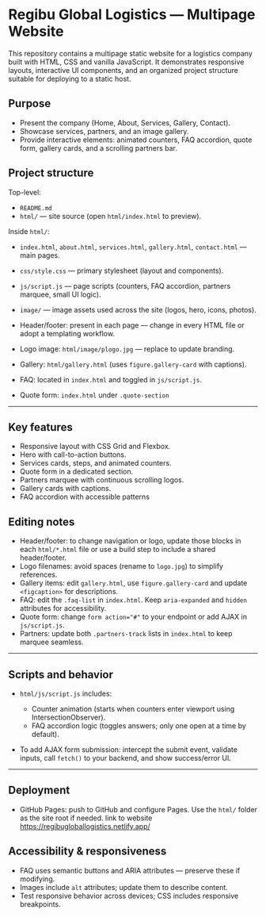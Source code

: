 # Regibu Global Logistics — Multipage Website

This repository contains a multipage static website for a logistics company built with HTML, CSS and vanilla JavaScript. It demonstrates responsive layouts, interactive UI components, and an organized project structure suitable for deploying to a static host.

## Purpose

- Present the company (Home, About, Services, Gallery, Contact).
- Showcase services, partners, and an image gallery.
- Provide interactive elements: animated counters, FAQ accordion, quote form, gallery cards, and a scrolling partners bar.


## Project structure

Top-level:

- `README.md` 
- `html/` — site source (open `html/index.html` to preview).

Inside `html/`:

- `index.html`, `about.html`, `services.html`, `gallery.html`, `contact.html` — main pages.
- `css/style.css` — primary stylesheet (layout and components).
- `js/script.js` — page scripts (counters, FAQ accordion, partners marquee, small UI logic).
- `image/` — image assets used across the site (logos, hero, icons, photos).


- Header/footer: present in each page — change in every HTML file or adopt a templating workflow.
- Logo image: `html/image/plogo.jpg` — replace to update branding.
- Gallery: `html/gallery.html` (uses `figure.gallery-card` with captions).
- FAQ: located in `index.html` and toggled in `js/script.js`.
- Quote form: `index.html` under `.quote-section`

---

## Key features

- Responsive layout with CSS Grid and Flexbox.
- Hero with call-to-action buttons.
- Services cards, steps, and animated counters.
- Quote form in a dedicated section.
- Partners marquee with continuous scrolling logos.
- Gallery cards with captions.
- FAQ accordion with accessible patterns 


## Editing notes

- Header/footer: to change navigation or logo, update those blocks in each `html/*.html` file or use a build step to include a shared header/footer.
- Logo filenames: avoid spaces (rename to `logo.jpg`) to simplify references.
- Gallery items: edit `gallery.html`, use `figure.gallery-card` and update `<figcaption>` for descriptions.
- FAQ: edit the `.faq-list` in `index.html`. Keep `aria-expanded` and `hidden` attributes for accessibility.
- Quote form: change `form action="#"` to your endpoint or add AJAX in `js/script.js`.
- Partners: update both `.partners-track` lists in `index.html` to keep marquee seamless.

---

## Scripts and behavior

- `html/js/script.js` includes:
   - Counter animation (starts when counters enter viewport using IntersectionObserver).
   - FAQ accordion logic (toggles answers; only one open at a time by default).

- To add AJAX form submission: intercept the submit event, validate inputs, call `fetch()` to your backend, and show success/error UI.

---

## Deployment

- GitHub Pages: push to GitHub and configure Pages. Use the `html/` folder as the site root if needed.
link to website   https://regibugloballogistics.netlify.app/

## Accessibility & responsiveness

- FAQ uses semantic buttons and ARIA attributes — preserve these if modifying.
- Images include `alt` attributes; update them to describe content.
- Test responsive behavior across devices; CSS includes responsive breakpoints.
